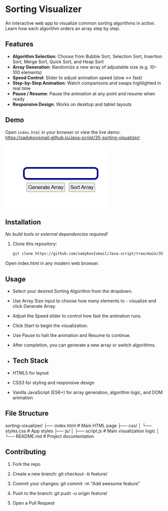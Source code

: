 # Sorting Visualizer

An interactive web app to visualize common sorting algorithms in action. Learn how each algorithm orders an array step by step.

## Features

- **Algorithm Selection**: Choose from Bubble Sort, Selection Sort, Insertion Sort, Merge Sort, Quick Sort, and Heap Sort  
- **Array Generation**: Randomize a new array of adjustable size (e.g. 10–100 elements)  
- **Speed Control**: Slider to adjust animation speed (slow ↔ fast)  
- **Step-by-Step Animation**: Watch comparisons and swaps highlighted in real time  
- **Pause / Resume**: Pause the animation at any point and resume when ready  
- **Responsive Design**: Works on desktop and tablet layouts  

## Demo

Open `index.html` in your browser or view the live demo:  
<https://sadykovismail.github.io/Java-script/35-sorting-visualizer/>

![Screenshot of the Sorting Visualizer app](./screenshot.png)

## Installation

_No build tools or external dependencies required!_

1. Clone this repository:  
   ```bash
   git clone https://github.com/sadykovIsmail/Java-script/tree/main/35-sorting-visualizer
Open index.html in any modern web browser.

## Usage
- Select your desired Sorting Algorithm from the dropdown.

- Use Array Size input to choose how many elements to - visualize and click Generate Array.
 
- Adjust the Speed slider to control how fast the animation runs.

- Click Start to begin the visualization.
 
- Use Pause to halt the animation and Resume to continue.
 
- After completion, you can generate a new array or switch algorithms.

- ## Tech Stack
- HTML5 for layout
 
- CSS3 for styling and responsive design
 
- Vanilla JavaScript (ES6+) for array generation, algorithm logic, and DOM animation

## File Structure

sorting-visualizer/
├── index.html            # Main HTML page
├── css/
│   └── styles.css        # App styles
├── js/
│   ├── script.js            # Main visualization logic
│
└── README.md             # Project documentation

## Contributing
1) Fork the repo

2) Create a new branch:
git checkout -b feature/<your-branch-name>

3) Commit your changes:
git commit -m "Add awesome feature"

4) Push to the branch:
git push -u origin feature/<your-branch-name>

5) Open a Pull Request